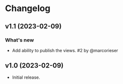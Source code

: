 # Changelog

## v1.1 (2023-02-09)

### What's new
- Add ability to publish the views. #2 by @marcorieser


## v1.0 (2023-02-09)

- Initial release.
